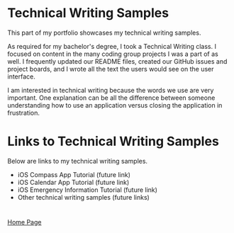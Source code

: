 # Technical Writing Samples

This part of my portfolio showcases my technical writing samples.

As required for my bachelor's degree, I took a Technical Writing class. I focused on content in the many coding group projects I was a part of as well. I frequently updated our README files, created our GitHub issues and project boards, and I wrote all the text the users would see on the user interface.

I am interested in technical writing because the words we use are very important. One explanation can be all the difference between someone understanding how to use an application versus closing the application in frustration.

# Links to Technical Writing Samples

Below are links to my technical writing samples.

- iOS Compass App Tutorial (future link)
- iOS Calendar App Tutorial (future link)
- iOS Emergency Information Tutorial (future link)
- Other technical writing samples (future links)

#
[Home Page](../README.md)
